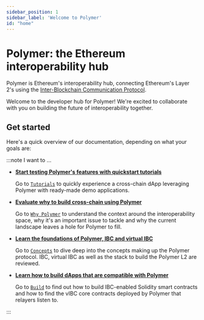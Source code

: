 ```yaml
---
sidebar_position: 1
sidebar_label: 'Welcome to Polymer'
id: "home"
---
```


# Polymer: the Ethereum interoperability hub

Polymer is Ethereum's interoperability hub, connecting Ethereum's Layer 2's using the [Inter-Blockchain Communication Protocol](https://ibcprotocol.dev).

Welcome to the developer hub for Polymer! We're excited to collaborate with you on building the future of interoperability together.

<!-- Depending on what leads the reader here, we could add Polymer features. But there's a chance that info is duplicated on the developer hub homepage, i.e. polymerlabs.org/developers -->

## Get started

Here's a quick overview of our documentation, depending on what your goals are:

:::note I want to ...

- [**Start testing Polymer's features with quickstart tutorials**](./category/quickstart/)

    Go to [`Tutorials`](./category/quickstart/) to quickly experience a cross-chain dApp leveraging Polymer with ready-made demo applications.

- [**Evaluate why to build cross-chain using Polymer**](./category/why-polymer/)

    Go to [`Why Polymer`](./category/why-polymer/) to understand the context around the interoperability space, why it's an important issue to tackle and why the current landscape leaves a hole for Polymer to fill.

- [**Learn the foundations of Polymer, IBC and virtual IBC**](./category/learn/)

    Go to [`Concepts`](./category/learn/) to dive deep into the concepts making up the Polymer protocol. IBC, virtual IBC as well as the stack to build the Polymer L2 are reviewed.

- [**Learn how to build dApps that are compatible with Polymer**](./category/build-ibc-dapps/)

    Go to [`Build`](./category/build) to find out how to build IBC-enabled Solidity smart contracts and how to find the vIBC core contracts deployed by Polymer that relayers listen to.

<!-- - [**Run infrastructure**](./category/run-infrastructure/)

    Go to [`Run infrastructure`](./category/run-infrastructure/) to find runbooks on how to run (parts of) the infrastructure required, either in testnet or mainnet environments (when applicable). -->

:::

